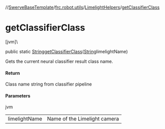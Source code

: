 //[SwerveBaseTemplate](../../../index.md)/[frc.robot.utils](../index.md)/[LimelightHelpers](index.md)/[getClassifierClass](get-classifier-class.md)

# getClassifierClass

[jvm]\

public static [String](https://docs.oracle.com/javase/8/docs/api/java/lang/String.html)[getClassifierClass](get-classifier-class.md)([String](https://docs.oracle.com/javase/8/docs/api/java/lang/String.html)limelightName)

Gets the current neural classifier result class name.

#### Return

Class name string from classifier pipeline

#### Parameters

jvm

| | |
|---|---|
| limelightName | Name of the Limelight camera |
